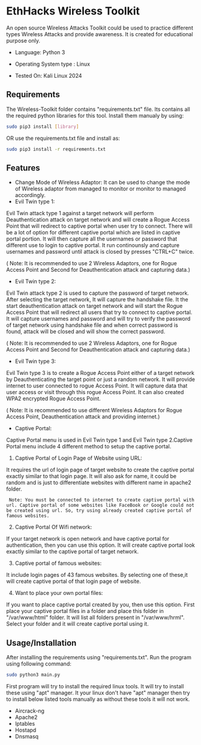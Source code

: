 
# EthHacks Wireless Toolkit

An open source Wireless Attacks Toolkit could be used to practice different types Wireless Attacks and provide awareness. It is created for educational purpose only.

- Language: Python 3

- Operating System type : Linux

- Tested On: Kali Linux 2024


## Requirements
The Wireless-Toolkit folder contains  "requirements.txt" file. Its contains all the required python libraries for this tool.
Install them manualy by using:
```bash
sudo pip3 install [library]
```
OR use the requirements.txt file and install as:
```bash
sudo pip3 install -r requirements.txt
```

## Features

- Change Mode of Wireless Adaptor:
It can be used to change the mode of Wireless adaptor from managed to monitor or monitor to managed accordingly.
- Evil Twin type 1:

Evil Twin attack type 1 against a target network will perform Deauthentication attack on target network and will create a Rogue Access Point that will redirect to captive portal when user try to connect. There will be a lot of option for different captive portal which are listed in captive portal portion. It will then capture all the usernames or password that different use to login to captive portal. It run continounsly and capture usernames and password until attack is closed by presses "CTRL+C" twice.

( Note: It is recommended to use 2 Wireless Adaptors, one for Rogue Access Point and Second for Deauthentication attack and capturing data.)
- Evil Twin type 2:

Evil Twin attack type 2 is used to capture the password of target network. After selecting the target network, It will capture the handshake file. It the start deauthentication attack on target network and will start the Rogue Access Point that will redirect all users that try to connect to captive portal. It will capture usernames and password and will try to verify the password of target network using handshake file and when correct password is found, attack will be closed and will show the correct password.

( Note: It is recommended to use 2 Wireless Adaptors, one for Rogue Access Point and Second for Deauthentication attack and capturing data.)
- Evil Twin type 3:

Evil Twin type 3 is to create a Rogue Access Point either of a target network by Deauthenticating the target point or just a random network. It will provide internet to user connected to rogue Access Point. It will capture data that user access or visit through this rogue Access Point. It can also created WPA2 encrypted Rogue Access Point.

( Note: It is recommended to use different Wireless Adaptors for Rogue Access Point, Deauthentication attack and providing internet.)
- Captive Portal:

Captive Portal menu is used in Evil Twin type 1 and Evil Twin type 2.Captive Portal menu include 4 different method to setup the captive portal.
   1. Captive Portal of Login Page of Website using URL:

It requires the url of login page of target website to create the captive portal exactly similar to that login page. It will also ask for name, it could be random and is just to differentiate websites with different name in apache2 folder.

     Note: You must be connected to internet to create captive portal with url. Captive portal of some websites like FaceBook or Google could not be created using url. So, try using already created captive portal of famous websites.
   
   2. Captive Portal Of Wifi network:

If your target network is open network and have captive portal for authentication, then you can use this option. It will create captive portal look exactly similar to the captive portal of target network.
   
   3. Captive portal of famous websites:

It include login pages of 43 famous websites. By selecting one of these,it will create captive portal of that login page of website.
   
   4. Want to place your own portal files:

If you want to place captive portal created by you, then use this option. First place your captive portal files in a folder and place this folder in "/var/www/html" folder. It will list all folders present in "/var/www/hrml". Select your folder and it will create captive portal using it.  

## Usage/Installation

After installing the requirements using "requirements.txt". Run the program using following command:

```bash
sudo python3 main.py
```

First program will try to install the required linux tools. It will try to install these using "apt" manager. It your linux don't have "apt" manager then try to install below listed tools manually as without these tools it will not work.

- Aircrack-ng
- Apache2
- Iptables
- Hostapd
- Dnsmasq

    
